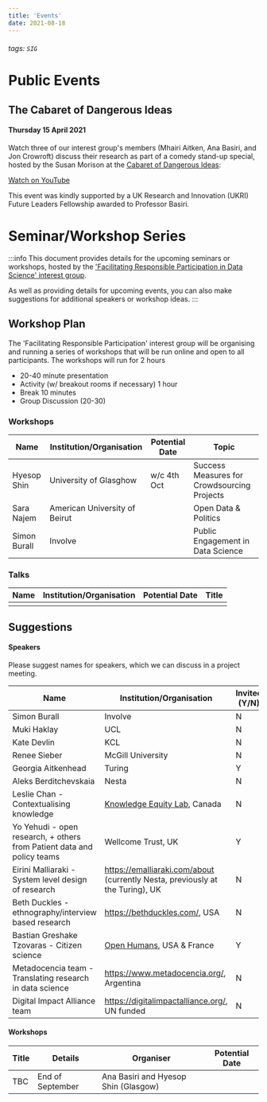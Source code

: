 ```yaml
---
title: 'Events'
date: 2021-08-18
---
```

###### tags: `SIG`

# Public Events

## The Cabaret of Dangerous Ideas
#### Thursday 15 April 2021

Watch three of our interest group's members (Mhairi Aitken, Ana Basiri, and Jon Crowroft) discuss their research as part of a comedy stand-up special, hosted by the Susan Morison at the [Cabaret of Dangerous Ideas](https://www.cabaretofdangerousideas.com):

[Watch on YouTube](https://www.youtube.com/watch?v=reOMyLafUVY)

This event was kindly supported by a UK Research and Innovation (UKRI) Future Leaders Fellowship awarded to Professor Basiri.

# Seminar/Workshop Series

:::info
This document provides details for the upcoming seminars or workshops, hosted by the ['Facilitating Responsible Participation in Data Science' interest group](https://www.turing.ac.uk/research/interest-groups/facilitating-responsible-participation-data-science).

As well as providing details for upcoming events, you can also make suggestions for additional speakers or workshop ideas.
:::

## Workshop Plan

The 'Facilitating Responsible Participation' interest group will be organising and running a series of workshops that will be run online and open to all participants. The workshops will run for 2 hours

- 20-40 minute presentation
- Activity (w/ breakout rooms if necessary) 1 hour
- Break 10 minutes
- Group Discussion (20-30)

### Workshops

| Name | Institution/Organisation | Potential Date | Topic |
| ---- | ------------------------ | -------------- | ----- |
| Hyesop Shin | University of Glasghow | w/c 4th Oct | Success Measures for Crowdsourcing Projects |
| Sara Najem | American University of Beirut|  | Open Data & Politics |
| Simon Burall | Involve |  | Public Engagement in Data Science |

### Talks

| Name | Institution/Organisation | Potential Date | Title |
| ---- | ------------------------ | -------------- | ----- |
|      |                          |                |       |




## Suggestions 

#### Speakers

Please suggest names for speakers, which we can discuss in a project meeting.

| Name                  | Institution/Organisation                               | Invited (Y/N) | Agreed (Y/N) | Availability |
| --------------------- | ------------------------------------------------------ | ------------- | ------------ | ------------ |
| Simon Burall          | Involve| N | | |
| Muki Haklay           | UCL | N | | |
| Kate Devlin           | KCL | N | | |
| Renee Sieber          | McGill University| N | | |
| Georgia Aitkenhead    | Turing  | Y | | |
| Aleks Berditchevskaia | Nesta | N | | |
| Leslie Chan - Contextualising knowledge  | [Knowledge Equity Lab](https://knowledgeequitylab.ca/), Canada | N | | |
| Yo Yehudi - open research, + others from Patient data and policy teams |  Wellcome Trust, UK | Y | | |
| Eirini Malliaraki - System level design of research | https://emalliaraki.com/about (currently Nesta, previously at the Turing), UK | N | | |
| Beth Duckles - ethnography/interview based research| https://bethduckles.com/, USA | N | | |
| Bastian Greshake Tzovaras - Citizen science | [Open Humans](https://www.openhumans.org/), USA & France | Y | Y | | |
| Metadocencia team - Translating research in data science | https://www.metadocencia.org/, Argentina | N | | |
| Digital Impact Alliance team | https://digitalimpactalliance.org/, UN funded | N | | |

#### Workshops

| Title | Details | Organiser | Potential Date |
| ----- | ------- | --------- | -------------- |
| TBC   | End of September |Ana Basiri and Hyesop Shin (Glasgow) |   |          |       | October ?     | Polly Hudson          |                | |